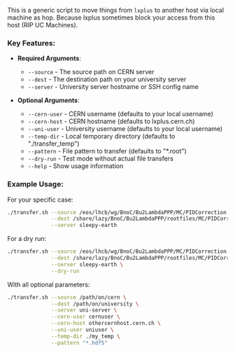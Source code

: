 This is a generic script to move things from `lxplus` to another host via local machine as hop. Because lxplus sometimes block your access from this host (RIP UC Machines). 

### Key Features:

- **Required Arguments**:
  - `--source` - The source path on CERN server
  - `--dest` - The destination path on your university server
  - `--server` - University server hostname or SSH config name

- **Optional Arguments**:
  - `--cern-user` - CERN username (defaults to your local username)
  - `--cern-host` - CERN hostname (defaults to lxplus.cern.ch)
  - `--uni-user` - University username (defaults to your local username)
  - `--temp-dir` - Local temporary directory (defaults to "./transfer_temp")
  - `--pattern` - File pattern to transfer (defaults to "*.root")
  - `--dry-run` - Test mode without actual file transfers
  - `--help` - Show usage information

### Example Usage:

For your specific case:
```bash
./transfer.sh --source /eos/lhcb/wg/BnoC/Bu2LambdaPPP/MC/PIDCorrection \
              --dest /share/lazy/BnoC/Bu2LambdaPPP/rootfiles/MC/PIDCorrection \
              --server sleepy-earth
```

For a dry run:
```bash
./transfer.sh --source /eos/lhcb/wg/BnoC/Bu2LambdaPPP/MC/PIDCorrection \
              --dest /share/lazy/BnoC/Bu2LambdaPPP/rootfiles/MC/PIDCorrection \
              --server sleepy-earth \
              --dry-run
```

With all optional parameters:
```bash
./transfer.sh --source /path/on/cern \
              --dest /path/on/university \
              --server uni-server \
              --cern-user cernuser \
              --cern-host othercernhost.cern.ch \
              --uni-user uniuser \
              --temp-dir ./my_temp \
              --pattern "*.hdf5"


